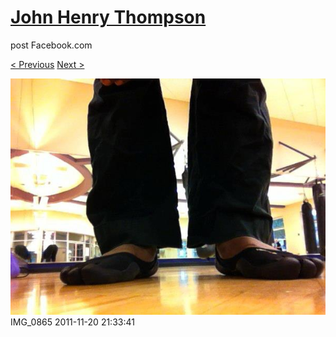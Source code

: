 # [John Henry Thompson](../README.md)
post Facebook.com

[< Previous](2011-12-29-13.md) [Next >](2011-11-05-2.md)

[![](../media/2011-11-20/Capoeira-IMG_0865.jpg)](../README.md)
IMG_0865
2011-11-20 21:33:41